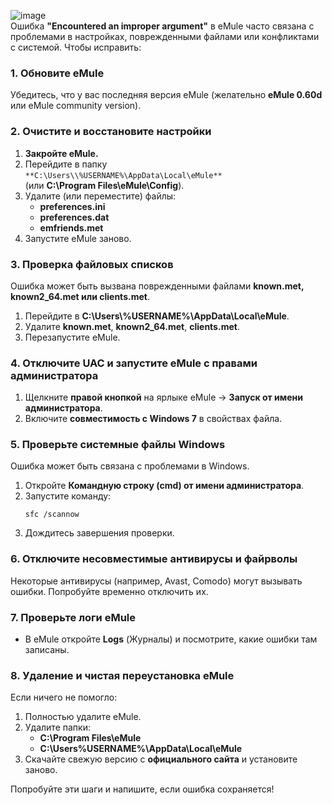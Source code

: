 ![image](https://github.com/user-attachments/assets/e2ed82ba-fd71-48df-ab44-f06a03a800cb) \
Ошибка **"Encountered an improper argument"** в eMule часто связана с проблемами в настройках, поврежденными файлами или конфликтами с системой. Чтобы исправить:

### **1. Обновите eMule**
Убедитесь, что у вас последняя версия eMule (желательно **eMule 0.60d** или eMule community version).

### **2. Очистите и восстановите настройки**
1. **Закройте eMule.**
2. Перейдите в папку \
`**C:\Users\\%USERNAME%\AppData\Local\eMule**` \
 (или **C:\Program Files\eMule\Config**).
3. Удалите (или переместите) файлы:
   - **preferences.ini**
   - **preferences.dat**
   - **emfriends.met**
4. Запустите eMule заново.

### **3. Проверка файловых списков**
Ошибка может быть вызвана поврежденными файлами **known.met, known2_64.met или clients.met**.
1. Перейдите в **C:\Users\\%USERNAME%\AppData\Local\eMule**.
2. Удалите **known.met**, **known2_64.met**, **clients.met**.
3. Перезапустите eMule.

### **4. Отключите UAC и запустите eMule с правами администратора**
1. Щелкните **правой кнопкой** на ярлыке eMule → **Запуск от имени администратора**.
2. Включите **совместимость с Windows 7** в свойствах файла.

### **5. Проверьте системные файлы Windows**
Ошибка может быть связана с проблемами в Windows.
1. Откройте **Командную строку (cmd) от имени администратора**.
2. Запустите команду:
   ```
   sfc /scannow
   ```
3. Дождитесь завершения проверки.

### **6. Отключите несовместимые антивирусы и файрволы**
Некоторые антивирусы (например, Avast, Comodo) могут вызывать ошибки. Попробуйте временно отключить их.

### **7. Проверьте логи eMule**
- В eMule откройте **Logs** (Журналы) и посмотрите, какие ошибки там записаны.

### **8. Удаление и чистая переустановка eMule**
Если ничего не помогло:
1. Полностью удалите eMule.
2. Удалите папки:
   - **C:\Program Files\eMule**
   - **C:\Users\%USERNAME%\AppData\Local\eMule**
3. Скачайте свежую версию с **официального сайта** и установите заново.

Попробуйте эти шаги и напишите, если ошибка сохраняется!
